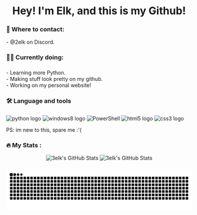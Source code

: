 
<h1 align="center">Hey! I'm Elk, and this is my Github!</h1>

###

<h3 align="left">💬 Where to contact:</h3>

<p align="left">- @2elk on Discord.<br>

###

<h3 align="left">👩‍💻  Currently doing:</h3>

###

<p align="left">- Learning more Python.<br>- Making stuff look pretty on my github.<br>- Working on my personal website!</p>

###

<h3 align="left">🛠 Language and tools</h3>

###

<div align="left">
  <img src="https://cdn.jsdelivr.net/gh/devicons/devicon/icons/python/python-original.svg" height="40" alt="python logo"  />
  <img src="https://cdn.jsdelivr.net/gh/devicons/devicon/icons/windows8/windows8-original.svg" height="40" alt="windows8 logo"  />
  <img src="https://profilinator.rishav.dev/skills-assets/powershell.png" alt="PowerShell" height="40" /></a>  
  <img src="https://cdn.jsdelivr.net/gh/devicons/devicon/icons/html5/html5-original.svg" height="40" alt="html5 logo"  />
  <img src="https://cdn.jsdelivr.net/gh/devicons/devicon/icons/css3/css3-original.svg" height="40" alt="css3 logo"  />

  PS: im new to this, spare me :'(
</div>

###

<h3 align="left">🔥   My Stats :</h3>
<div align="center">
  <img src="https://github-readme-stats.vercel.app/api?username=3elk&theme=midnight-purple&show_icons=true&hide_border=true&count_private=true" alt="3elk's GitHub Stats" />
  <img src="https://github-readme-stats.vercel.app/api/top-langs/?username=3elk&theme=midnight-purple&show_icons=true&hide_border=true&layout=compact" alt="3elk's GitHub Stats" />
</div>

###

<img src="https://raw.githubusercontent.com/3elk/3elk/output/snake.svg" alt="Snake animation" />

###
